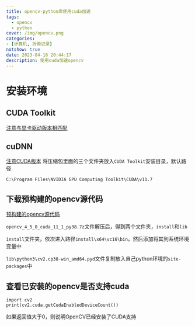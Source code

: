 ```yaml
---
title: opencv-python库使用cuda加速
tags:
  - opencv
  - python
cover: /img/opencv.png
categories:
- [计算机, 折腾记录]
notshow: true
date: 2023-04-16 20:44:17
description: 使用cuda加速opencv
---
```

# 安装环境
## CUDA Toolkit
[注意与显卡驱动版本相匹配](https://developer.nvidia.com/cuda-toolkit-archive)
## cuDNN
[注意CUDA版本](https://developer.nvidia.com/rdp/cudnn-archive)
将压缩包里面的三个文件夹放入`CUDA Toolkit`安装目录，默认路径
```
C:\Program Files\NVIDIA GPU Computing Toolkit\CUDA\v11.7
```
## 下载预构建的opencv源代码
[预构建的opencv源代码](https://jamesbowley.co.uk/downloads/#OpenCV4.5.0)

`opencv_4_5_0_cuda_11_1_py38.7z`文件解压后，得到两个文件夹，`install`和`lib`

`install`文件夹，依次进入路径`install\x64\vc16\bin`，然后添加将其到系统环境变量中

`lib\python3\cv2.cp38-win_amd64.pyd`文件复制放入自己python环境的`site-packages`中

## 查看已安装的opencv是否支持cuda
```
import cv2
print(cv2.cuda.getCudaEnabledDeviceCount())
```
如果返回值大于0，则说明OpenCV已经安装了CUDA支持
